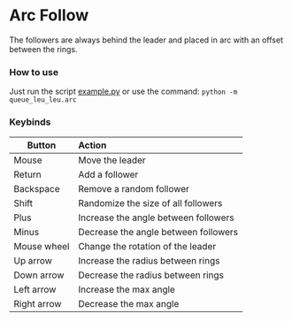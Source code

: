 # Arc Follow
The followers are always behind the leader and placed in arc with an offset between the rings.


### How to use
Just run the script [example.py](example.py) or use the command: ``python -m queue_leu_leu.arc``


### Keybinds
Button      | Action
------------|:-------
Mouse       | Move the leader
Return      | Add a follower
Backspace   | Remove a random follower
Shift       | Randomize the size of all followers 
Plus        | Increase the angle between followers
Minus       | Decrease the angle between followers
Mouse wheel | Change the rotation of the leader
Up arrow    | Increase the radius between rings
Down arrow  | Decrease the radius between rings
Left arrow  | Increase the max angle 
Right arrow | Decrease the max angle
